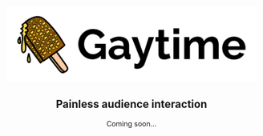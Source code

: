 <p align="center"><img src="./logo.png" width="500px"></img></p>

## <center>Painless audience interaction</center>

<center>Coming soon...</center>